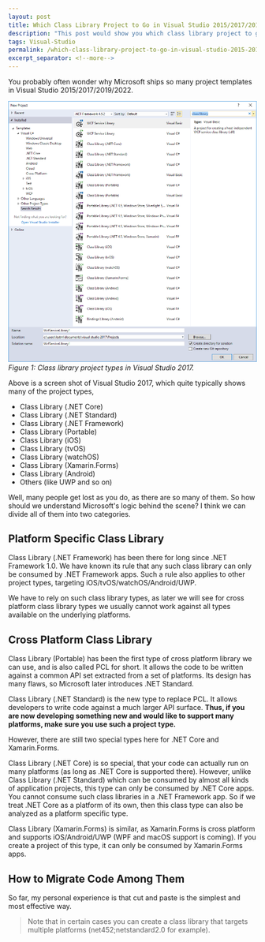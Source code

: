 ```yaml
---
layout: post
title: Which Class Library Project to Go in Visual Studio 2015/2017/2019/2022
description: "This post would show you which class library project to go in Visual Studio 2015/2017/2019/2022."
tags: Visual-Studio
permalink: /which-class-library-project-to-go-in-visual-studio-2015-2017-a48710cf3dff
excerpt_separator: <!--more-->
---
```

You probably often wonder why Microsoft ships so many project templates in Visual Studio 2015/2017/2019/2022.
<!--more-->

![img-description](/images/class-library-projects.png)
_Figure 1: Class library project types in Visual Studio 2017._

Above is a screen shot of Visual Studio 2017, which quite typically shows many of the project types,

* Class Library (.NET Core)
* Class Library (.NET Standard)
* Class Library (.NET Framework)
* Class Library (Portable)
* Class Library (iOS)
* Class Library (tvOS)
* Class Library (watchOS)
* Class Library (Xamarin.Forms)
* Class Library (Android)
* Others (like UWP and so on)

Well, many people get lost as you do, as there are so many of them. So how should we understand Microsoft's logic behind the scene? I think we can divide all of them into two categories.

## Platform Specific Class Library

Class Library (.NET Framework) has been there for long since .NET Framework 1.0. We have known its rule that any such class library can only be consumed by .NET Framework apps. Such a rule also applies to other project types, targeting iOS/tvOS/watchOS/Android/UWP.

We have to rely on such class library types, as later we will see for cross platform class library types we usually cannot work against all types available on the underlying platforms.

## Cross Platform Class Library

Class Library (Portable) has been the first type of cross platform library we can use, and is also called PCL for short. It allows the code to be written against a common API set extracted from a set of platforms. Its design has many flaws, so Microsoft later introduces .NET Standard.

Class Library (.NET Standard) is the new type to replace PCL. It allows developers to write code against a much larger API surface. **Thus, if you are now developing something new and would like to support many platforms, make sure you use such a project type.**

However, there are still two special types here for .NET Core and Xamarin.Forms.

Class Library (.NET Core) is so special, that your code can actually run on many platforms (as long as .NET Core is supported there). However, unlike Class Library (.NET Standard) which can be consumed by almost all kinds of application projects, this type can only be consumed by .NET Core apps. You cannot consume such class libraries in a .NET Framework app. So if we treat .NET Core as a platform of its own, then this class type can also be analyzed as a platform specific type.

Class Library (Xamarin.Forms) is similar, as Xamarin.Forms is cross platform and supports iOS/Android/UWP (WPF and macOS support is coming). If you create a project of this type, it can only be consumed by Xamarin.Forms apps.

## How to Migrate Code Among Them

So far, my personal experience is that cut and paste is the simplest and most effective way.

> Note that in certain cases you can create a class library that targets multiple platforms (net452;netstandard2.0 for example).
